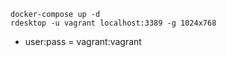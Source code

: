 ```
docker-compose up -d
rdesktop -u vagrant localhost:3389 -g 1024x768
```

* user:pass = vagrant:vagrant

